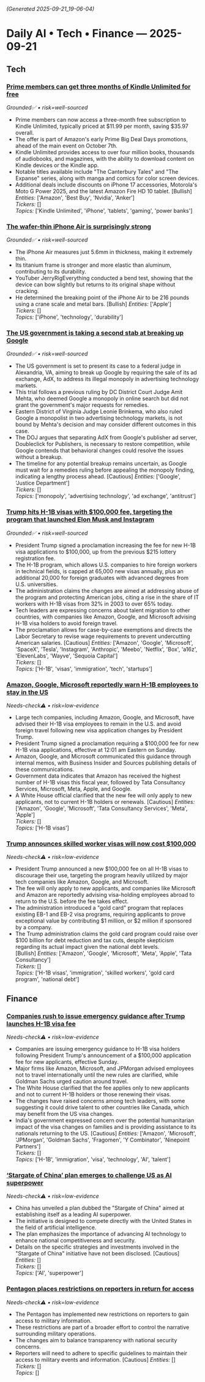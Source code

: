 _(Generated 2025-09-21_19-06-04)_

# Daily AI • Tech • Finance — 2025-09-21

## Tech
### [Prime members can get three months of Kindle Unlimited for free](https://www.theverge.com/tech/782073/kindle-unlimited-subscription-ipad-m3-deal-sale)  
*Grounded✅ • risk=well-sourced*
- Prime members can now access a three-month free subscription to Kindle Unlimited, typically priced at $11.99 per month, saving $35.97 overall.
- The offer is part of Amazon's early Prime Big Deal Days promotions, ahead of the main event on October 7th.
- Kindle Unlimited provides access to over four million books, thousands of audiobooks, and magazines, with the ability to download content on Kindle devices or the Kindle app.
- Notable titles available include "The Canterbury Tales" and "The Expanse" series, along with manga and comics for color screen devices.
- Additional deals include discounts on iPhone 17 accessories, Motorola's Moto G Power 2025, and the latest Amazon Fire HD 10 tablet. [Bullish]
_Entities:_ ['Amazon', 'Best Buy', 'Nvidia', 'Anker']  
_Tickers:_ []  
_Topics:_ ['Kindle Unlimited', 'iPhone', 'tablets', 'gaming', 'power banks']

### [The wafer-thin iPhone Air is surprisingly strong](https://www.theverge.com/tech/782245/iphone-air-jerryrigeverything-durability-test)  
*Grounded✅ • risk=well-sourced*
- The iPhone Air measures just 5.6mm in thickness, making it extremely thin.
- Its titanium frame is stronger and more elastic than aluminum, contributing to its durability.
- YouTuber JerryRigEverything conducted a bend test, showing that the device can bow slightly but returns to its original shape without cracking.
- He determined the breaking point of the iPhone Air to be 216 pounds using a crane scale and metal bars. [Bullish]
_Entities:_ ['Apple']  
_Tickers:_ []  
_Topics:_ ['iPhone', 'technology', 'durability']

### [The US government is taking a second stab at breaking up Google](https://www.theverge.com/policy/782029/google-doj-ad-tech-remedies-trial-break-up)  
*Grounded✅ • risk=well-sourced*
- The US government is set to present its case to a federal judge in Alexandria, VA, aiming to break up Google by requiring the sale of its ad exchange, AdX, to address its illegal monopoly in advertising technology markets.
- This trial follows a previous ruling by DC District Court Judge Amit Mehta, who deemed Google a monopoly in online search but did not grant the government's major requests for remedies.
- Eastern District of Virginia Judge Leonie Brinkema, who also ruled Google a monopolist in two advertising technology markets, is not bound by Mehta's decision and may consider different outcomes in this case.
- The DOJ argues that separating AdX from Google's publisher ad server, Doubleclick for Publishers, is necessary to restore competition, while Google contends that behavioral changes could resolve the issues without a breakup.
- The timeline for any potential breakup remains uncertain, as Google must wait for a remedies ruling before appealing the monopoly finding, indicating a lengthy process ahead. [Cautious]
_Entities:_ ['Google', 'Justice Department']  
_Tickers:_ []  
_Topics:_ ['monopoly', 'advertising technology', 'ad exchange', 'antitrust']

### [Trump hits H-1B visas with $100,000 fee, targeting the program that launched Elon Musk and Instagram](https://techcrunch.com/2025/09/20/trump-hits-h-1b-visas-with-100000-fee-targeting-the-program-that-launched-elon-musk-and-instagram/)  
*Grounded✅ • risk=well-sourced*
- President Trump signed a proclamation increasing the fee for new H-1B visa applications to $100,000, up from the previous $215 lottery registration fee.  
- The H-1B program, which allows U.S. companies to hire foreign workers in technical fields, is capped at 65,000 new visas annually, plus an additional 20,000 for foreign graduates with advanced degrees from U.S. universities.  
- The administration claims the changes are aimed at addressing abuse of the program and protecting American jobs, citing a rise in the share of IT workers with H-1B visas from 32% in 2003 to over 65% today.  
- Tech leaders are expressing concerns about talent migration to other countries, with companies like Amazon, Google, and Microsoft advising H-1B visa holders to avoid foreign travel.  
- The proclamation allows for case-by-case exemptions and directs the Labor Secretary to revise wage requirements to prevent undercutting American salaries. [Cautious]
_Entities:_ ['Amazon', 'Google', 'Microsoft', 'SpaceX', 'Tesla', 'Instagram', 'Anthropic', 'Meebo', 'Netflix', 'Box', 'a16z', 'ElevenLabs', 'Wayve', 'Sequoia Capital']  
_Tickers:_ []  
_Topics:_ ['H-1B', 'visas', 'immigration', 'tech', 'startups']

### [Amazon, Google, Microsoft reportedly warn H-1B employees to stay in the US](https://techcrunch.com/2025/09/20/amazon-google-microsoft-warn-h-1b-employees-to-stay-in-the-us/)  
*Needs-check⚠️ • risk=low-evidence*
- Large tech companies, including Amazon, Google, and Microsoft, have advised their H-1B visa employees to remain in the U.S. and avoid foreign travel following new visa application changes by President Trump.
- President Trump signed a proclamation requiring a $100,000 fee for new H-1B visa applications, effective at 12:01 am Eastern on Sunday.
- Amazon, Google, and Microsoft communicated this guidance through internal memos, with Business Insider and Sources publishing details of these communications.
- Government data indicates that Amazon has received the highest number of H-1B visas this fiscal year, followed by Tata Consultancy Services, Microsoft, Meta, Apple, and Google.
- A White House official clarified that the new fee will only apply to new applicants, not to current H-1B holders or renewals. [Cautious]
_Entities:_ ['Amazon', 'Google', 'Microsoft', 'Tata Consultancy Services', 'Meta', 'Apple']  
_Tickers:_ []  
_Topics:_ ['H-1B visas']

### [Trump announces skilled worker visas will now cost $100,000](https://www.theverge.com/news/782251/trump-h-1b-skilled-worker-visas-cost-100000)  
*Needs-check⚠️ • risk=low-evidence*
- President Trump announced a new $100,000 fee on all H-1B visas to discourage their use, targeting the program heavily utilized by major tech companies like Amazon, Google, and Microsoft.
- The fee will only apply to new applicants, and companies like Microsoft and Amazon are reportedly advising visa-holding employees abroad to return to the U.S. before the fee takes effect.
- The administration introduced a "gold card" program that replaces existing EB-1 and EB-2 visa programs, requiring applicants to prove exceptional value by contributing $1 million, or $2 million if sponsored by a company.
- The Trump administration claims the gold card program could raise over $100 billion for debt reduction and tax cuts, despite skepticism regarding its actual impact given the national debt levels.  
[Bullish]
_Entities:_ ['Amazon', 'Google', 'Microsoft', 'Meta', 'Apple', 'Tata Consultancy']  
_Tickers:_ []  
_Topics:_ ['H-1B visas', 'immigration', 'skilled workers', 'gold card program', 'national debt']

## Finance
### [Companies rush to issue emergency guidance after Trump launches H-1B visa fee](https://www.ft.com/content/9822b5ee-4d3e-4e73-bbf4-be382d2fada7)  
*Needs-check⚠️ • risk=low-evidence*
- Companies are issuing emergency guidance to H-1B visa holders following President Trump's announcement of a $100,000 application fee for new applicants, effective Sunday.
- Major firms like Amazon, Microsoft, and JPMorgan advised employees not to travel internationally until the new rules are clarified, while Goldman Sachs urged caution around travel.
- The White House clarified that the fee applies only to new applicants and not to current H-1B holders or those renewing their visas.
- The changes have raised concerns among tech leaders, with some suggesting it could drive talent to other countries like Canada, which may benefit from the US visa changes.
- India's government expressed concern over the potential humanitarian impact of the visa changes on families and is providing assistance to its nationals returning to the US. [Cautious]
_Entities:_ ['Amazon', 'Microsoft', 'JPMorgan', 'Goldman Sachs', 'Fragomen', 'Y Combinator', 'Ninepoint Partners']  
_Tickers:_ []  
_Topics:_ ['H-1B', 'immigration', 'visa', 'technology', 'AI', 'talent']

### [‘Stargate of China’ plan emerges to challenge US as AI superpower](https://www.ft.com/content/31b8d6d8-adb0-4db0-a292-422c5a3bff19)  
*Needs-check⚠️ • risk=low-evidence*
- China has unveiled a plan dubbed the "Stargate of China" aimed at establishing itself as a leading AI superpower.
- The initiative is designed to compete directly with the United States in the field of artificial intelligence.
- The plan emphasizes the importance of advancing AI technology to enhance national competitiveness and security.
- Details on the specific strategies and investments involved in the "Stargate of China" initiative have not been disclosed. [Cautious]
_Entities:_ []  
_Tickers:_ []  
_Topics:_ ['AI', 'superpower']

### [Pentagon places restrictions on reporters in return for access](https://www.ft.com/content/bc33271f-8651-488b-baf0-50ea793016c7)  
*Needs-check⚠️ • risk=low-evidence*
- The Pentagon has implemented new restrictions on reporters to gain access to military information.
- These restrictions are part of a broader effort to control the narrative surrounding military operations.
- The changes aim to balance transparency with national security concerns.
- Reporters will need to adhere to specific guidelines to maintain their access to military events and information. [Cautious]
_Entities:_ []  
_Tickers:_ []  
_Topics:_ []
